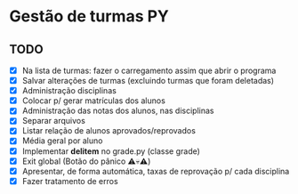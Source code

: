 # Gestão de turmas PY

## TODO

- [x] Na lista de turmas: fazer o carregamento assim que abrir o programa
- [x] Salvar alterações de turmas (excluindo turmas que foram deletadas)
- [x] Administração disciplinas
- [x] Colocar p/ gerar matrículas dos alunos
- [x] Administração das notas dos alunos, nas disciplinas
- [x] Separar arquivos
- [x] Listar relação de alunos aprovados/reprovados
- [x] Média geral por aluno
- [x] Implementar __delitem__ no grade.py (classe grade)
- [x] Exit global (Botão do pânico ⚠️💀⚠️)
- [x] Apresentar, de forma automática, taxas de reprovação p/ cada disciplina
- [x] Fazer tratamento de erros
